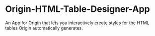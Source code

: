 # Origin-HTML-Table-Designer-App
An App for Origin that lets you interactively create styles for the HTML tables Origin automatically generates.
